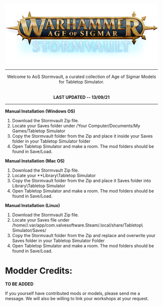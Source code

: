 <div align="center">
  <img src="https://raw.githubusercontent.com/AoS-TTS/Stormvault/main/stormvault_logo.png">
  <hr style="height:1px;border:center;;" />
</div>
<div align="center">

Welcome to AoS Stormvault, a curated collection of Age of Sigmar Models for Tabletop Simulator.<br/>
<br/>  
<b>LAST UPDATED -- 13/09/21</b>
</div>
<hr style="height:1px;border:center;;" />

**Manual Installation (Windows OS)**
1. Download the Stormvault Zip file.
2. Locate your Saves folder under /Your Computer/Documents/My Games/Tabletop Simulator
3. Copy the Stormvault folder from the Zip and place it inside your Saves folder in your Tabletop Simulator folder
4. Open Tabletop Simulator and make a room. The mod folders should be found in Save/Load.

**Manual Installation (Mac OS)**

1. Download the Stormvault Zip file.
2. Locate your **Library\Tabletop Simulator
3. Copy the Stormvault folder from the Zip and place it Saves folder into Library\Tabletop Simulator
4. Open Tabletop Simulator and make a room. The mod folders should be found in Save/Load.

**Manual Installation (Linux)**
1. Download the Stormvault Zip file.
2. Locate your Saves file under /home/<username>/.var/app/com.valvesoftware.Steam/.local/share/Tabletop\ Simulator/Saves/
3. Copy the Stormvault folder from the Zip and replace and overwrite your Saves folder in your Tabletop Simulator Folder
4. Open Tabletop Simulator and make a room. The mod folders should be found in Save/Load.


# Modder Credits:
**TO BE ADDED**

If you yourself have contributed mods or models, please send me a message. We will also be willing to link your workshops at your request.
